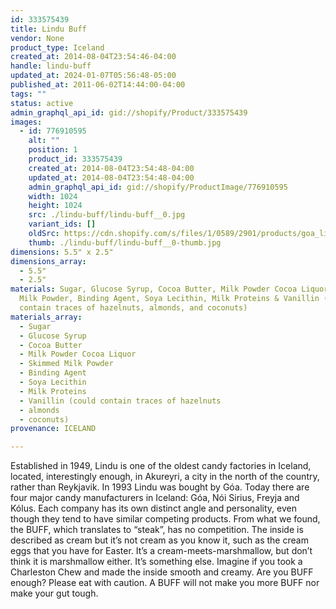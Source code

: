 ```yaml
---
id: 333575439
title: Lindu Buff
vendor: None
product_type: Iceland
created_at: 2014-08-04T23:54:46-04:00
handle: lindu-buff
updated_at: 2024-01-07T05:56:48-05:00
published_at: 2011-06-02T14:44:00-04:00
tags: ""
status: active
admin_graphql_api_id: gid://shopify/Product/333575439
images:
  - id: 776910595
    alt: ""
    position: 1
    product_id: 333575439
    created_at: 2014-08-04T23:54:48-04:00
    updated_at: 2014-08-04T23:54:48-04:00
    admin_graphql_api_id: gid://shopify/ProductImage/776910595
    width: 1024
    height: 1024
    src: ./lindu-buff/lindu-buff__0.jpg
    variant_ids: []
    oldSrc: https://cdn.shopify.com/s/files/1/0589/2901/products/goa_lindu_buff.jpeg?v=1407210888
    thumb: ./lindu-buff/lindu-buff__0-thumb.jpg
dimensions: 5.5" x 2.5"
dimensions_array:
  - 5.5"
  - 2.5"
materials: Sugar, Glucose Syrup, Cocoa Butter, Milk Powder Cocoa Liquor, Skimmed
  Milk Powder, Binding Agent, Soya Lecithin, Milk Proteins & Vanillin (could
  contain traces of hazelnuts, almonds, and coconuts)
materials_array:
  - Sugar
  - Glucose Syrup
  - Cocoa Butter
  - Milk Powder Cocoa Liquor
  - Skimmed Milk Powder
  - Binding Agent
  - Soya Lecithin
  - Milk Proteins
  - Vanillin (could contain traces of hazelnuts
  - almonds
  - coconuts)
provenance: ICELAND

---
```


Established in 1949, Lindu is one of the oldest candy factories in Iceland, located, interestingly enough, in Akureyri, a city in the north of the country, rather than Reykjavik. In 1993 Lindu was bought by Góa. Today there are four major candy manufacturers in Iceland: Góa, Nói Sirius, Freyja and Kólus. Each company has its own distinct angle and personality, even though they tend to have similar competing products. From what we found, the BUFF, which translates to “steak”, has no competition. The inside is described as cream but it’s not cream as you know it, such as the cream eggs that you have for Easter. It’s a cream-meets-marshmallow, but don’t think it is marshmallow either. It’s something else. Imagine if you took a Charleston Chew and made the inside smooth and creamy. Are you BUFF enough? Please eat with caution. A BUFF will not make you more BUFF nor make your gut tough.